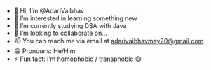 - 👋 Hi, I’m @AdariVaibhav
- 👀 I’m interested in learning something new
- 🌱 I’m currently studying DSA with Java
- 💞 I’m looking to collaborate on...
- 📫 You can reach me via email at adarivaibhavmay20@gmail.com
- 😄 Pronouns: He/Him
- ⚡ Fun fact: I’m homophobic / transphobic 😄
<!---
AdariVaibhav/AdariVaibhav is a ✨ special ✨ repository because its `README.md` (this file) appears on your GitHub profile.
You can click the Preview link to take a look at your changes.
--->
